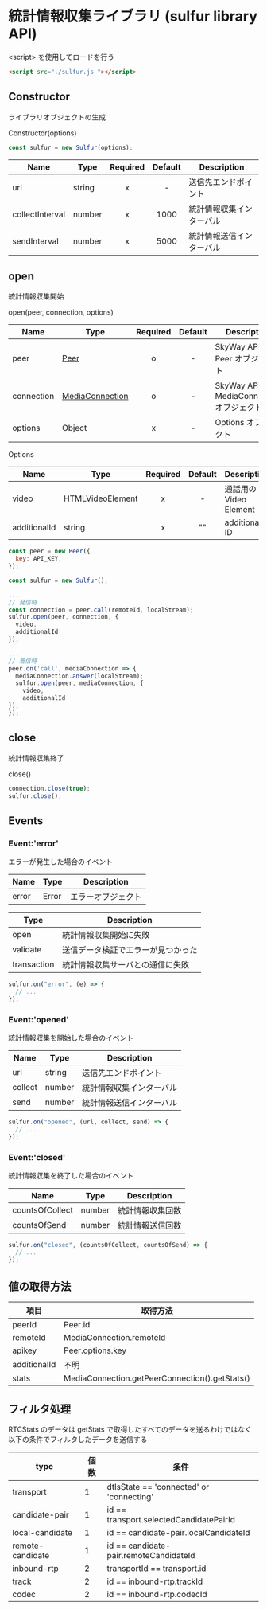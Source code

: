 # 統計情報収集ライブラリ (sulfur library API)

\<script\> を使用してロードを行う

```html
<script src="./sulfur.js "></script>
```

## Constructor

ライブラリオブジェクトの生成

Constructor(options)

```javascript
const sulfur = new Sulfur(options);
```

| Name            | Type   | Required | Default | Description              |
| --------------- | ------ | :------: | :-----: | ------------------------ |
| url             | string |    x     |    -    | 送信先エンドポイント     |
| collectInterval | number |    x     |  1000   | 統計情報収集インターバル |
| sendInterval    | number |    x     |  5000   | 統計情報送信インターバル |

## open

統計情報収集開始

open(peer, connection, options)

| Name       | Type                                                                                        | Required | Default | Description                                |
| ---------- | ------------------------------------------------------------------------------------------- | :------: | :-----: | ------------------------------------------ |
| peer       | [Peer](https://webrtc.ecl.ntt.com/api-reference/javascript.html#peer)                       |    o     |    -    | SkyWay API の Peer オブジェクト            |
| connection | [MediaConnection](https://webrtc.ecl.ntt.com/api-reference/javascript.html#mediaconnection) |    o     |    -    | SkyWay API の MediaConnection オブジェクト |
| options    | Object                                                                                      |    x     |    -    | Options オブジェクト                       |

Options

| Name         | Type             | Required | Default | Description            |
| ------------ | ---------------- | :------: | :-----: | ---------------------- |
| video        | HTMLVideoElement |    x     |    -    | 通話用の Video Element |
| additionalId | string           |    x     |   ""    | additional ID          |

```javascript
const peer = new Peer({
  key: API_KEY,
});

const sulfur = new Sulfur();

...
// 発信時
const connection = peer.call(remoteId, localStream);
sulfur.open(peer, connection, {
  video,
  additionalId
});

...
// 着信時
peer.on('call', mediaConnection => {
  mediaConnection.answer(localStream);
  sulfur.open(peer, mediaConnection, {
    video,
    additionalId
});
});
```

## close

統計情報収集終了

close()

```javascript
connection.close(true);
sulfur.close();
```

## Events

### Event:'error'

エラーが発生した場合のイベント

| Name  | Type  | Description        |
| ----- | ----- | ------------------ |
| error | Error | エラーオブジェクト |

| Type        | Description                        |
| ----------- | ---------------------------------- |
| open        | 統計情報収集開始に失敗             |
| validate    | 送信データ検証でエラーが見つかった |
| transaction | 統計情報収集サーバとの通信に失敗   |

```javascript
sulfur.on("error", (e) => {
  // ...
});
```

### Event:'opened'

統計情報収集を開始した場合のイベント

| Name    | Type   | Description              |
| ------- | ------ | ------------------------ |
| url     | string | 送信先エンドポイント     |
| collect | number | 統計情報収集インターバル |
| send    | number | 統計情報送信インターバル |

```javascript
sulfur.on("opened", (url, collect, send) => {
  // ...
});
```

### Event:'closed'

統計情報収集を終了した場合のイベント

| Name            | Type   | Description      |
| --------------- | ------ | ---------------- |
| countsOfCollect | number | 統計情報収集回数 |
| countsOfSend    | number | 統計情報送信回数 |

```javascript
sulfur.on("closed", (countsOfCollect, countsOfSend) => {
  // ...
});
```

## 値の取得方法

| 項目         | 取得方法                                       |
| ------------ | ---------------------------------------------- |
| peerId       | Peer.id                                        |
| remoteId     | MediaConnection.remoteId                       |
| apikey       | Peer.options.key                               |
| additionalId | 不明                                           |
| stats        | MediaConnection.getPeerConnection().getStats() |

## フィルタ処理

RTCStats のデータは getStats で取得したすべてのデータを送るわけではなく以下の条件でフィルタしたデータを送信する

| type             | 個数 | 条件                                     |
| ---------------- | ---- | ---------------------------------------- |
| transport        | 1    | dtlsState == 'connected' or 'connecting' |
| candidate-pair   | 1    | id == transport.selectedCandidatePairId  |
| local-candidate  | 1    | id == candidate-pair.localCandidateId    |
| remote-candidate | 1    | id == candidate-pair.remoteCandidateId   |
| inbound-rtp      | 2    | transportId == transport.id              |
| track            | 2    | id == inbound-rtp.trackId                |
| codec            | 2    | id == inbound-rtp.codecId                |
